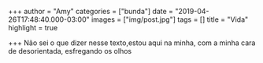 +++
author = "Amy"
categories = ["bunda"]
date = "2019-04-26T17:48:40.000-03:00"
images = ["img/post.jpg"]
tags = []
title = "Vida"
highlight = true

+++
Não sei o que dizer nesse texto,estou aqui na minha, com a minha cara de desorientada, esfregando os olhos